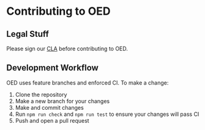 # Contributing to OED

## Legal Stuff

Please sign our [CLA](https://goo.gl/forms/nR9MtVHUOqYn8WbP2) before contributing to OED.

## Development Workflow

OED uses feature branches and enforced CI. To make a change:

1. Clone the repository
2. Make a new branch for your changes
3. Make and commit changes
4. Run `npm run check` and `npm run test` to ensure your changes will pass CI
5. Push and open a pull request

